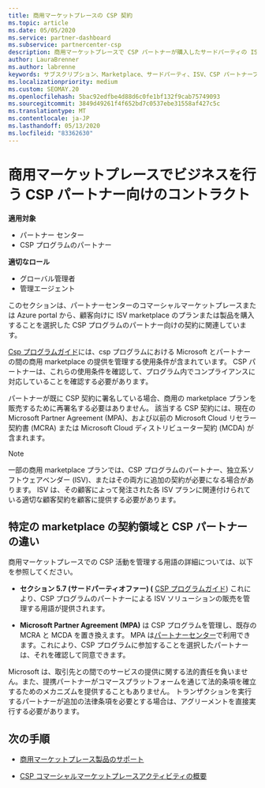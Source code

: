 ```yaml
---
title: 商用マーケットプレースの CSP 契約
ms.topic: article
ms.date: 05/05/2020
ms.service: partner-dashboard
ms.subservice: partnercenter-csp
description: 商用マーケットプレースで CSP パートナーが購入したサードパーティの ISV 製品に対するサブスクリプションの使用条件と契約について説明します。
author: LauraBrenner
ms.author: labrenne
keywords: サブスクリプション、Marketplace、サードパーティ、ISV、CSP パートナープログラム、契約、販売、購入、
ms.localizationpriority: medium
ms.custom: SEOMAY.20
ms.openlocfilehash: 5bac92edfbe4d88d6c0fe1bf132f9cab75749093
ms.sourcegitcommit: 3849d49261f4f652bd7c0537ebe31558af427c5c
ms.translationtype: MT
ms.contentlocale: ja-JP
ms.lasthandoff: 05/13/2020
ms.locfileid: "83362630"
---
```

# <a name="contracts-for-csp-partners-doing-business-in-the-commercial-marketplace"></a>商用マーケットプレースでビジネスを行う CSP パートナー向けのコントラクト

**適用対象**

- パートナー センター
- CSP プログラムのパートナー

**適切なロール**

- グローバル管理者
- 管理エージェント

このセクションは、パートナーセンターのコマーシャルマーケットプレースまたは Azure portal から、顧客向けに ISV marketplace のプランまたは製品を購入することを選択した CSP プログラムのパートナー向けの契約に関連しています。

[Csp プログラムガイド](https://go.microsoft.com/fwlink/p/?LinkId=617100)には、csp プログラムにおける Microsoft とパートナーの間の商用 marketplace の提供を管理する使用条件が含まれています。 CSP パートナーは、これらの使用条件を確認して、プログラム内でコンプライアンスに対応していることを確認する必要があります。  

パートナーが既に CSP 契約に署名している場合、商用の marketplace プランを販売するために再署名する必要はありません。 該当する CSP 契約には、現在の Microsoft Partner Agreement (MPA)、および以前の Microsoft Cloud リセラー契約書 (MCRA) または Microsoft Cloud ディストリビューター契約 (MCDA) が含まれます。

>[!NOTE]
> 一部の商用 marketplace プランでは、CSP プログラムのパートナー、独立系ソフトウェアベンダー (ISV)、またはその両方に追加の契約が必要になる場合があります。 ISV は、その顧客によって発注された各 ISV プランに関連付けられている適切な顧客契約を顧客に提供する必要があります。

## <a name="specific-marketplace-contract-areas-and-distinctions-for-csp-partners"></a>特定の marketplace の契約領域と CSP パートナーの違い

商用マーケットプレースでの CSP 活動を管理する用語の詳細については、以下を参照してください。

- **セクション 5.7 (サードパーティオファー) (** [CSP プログラムガイド](https://go.microsoft.com/fwlink/p/?LinkId=617100)) これにより、CSP プログラムのパートナーによる ISV ソリューションの販売を管理する用語が提供されます。

- **Microsoft Partner Agreement (MPA)** は CSP プログラムを管理し、既存の MCRA と MCDA を置き換えます。 MPA は[パートナーセンター](https://partner.microsoft.com/pcv/dashboard/overview)で利用できます。これにより、CSP プログラムに参加することを選択したパートナーは、それを確認して同意できます。
  
Microsoft は、取引先との間でのサービスの提供に関する法的責任を負いません。また、提携パートナーがコマースプラットフォームを通じて法的条項を確立するためのメカニズムを提供することもありません。 トランザクションを実行するパートナーが追加の法律条項を必要とする場合は、アグリーメントを直接実行する必要があります。

## <a name="next-steps"></a>次の手順

- [商用マーケットプレース製品のサポート](csp-commercial-marketplace-support.md)

- [CSP コマーシャルマーケットプレースアクティビティの概要](csp-commercial-marketplace-overview.md)
